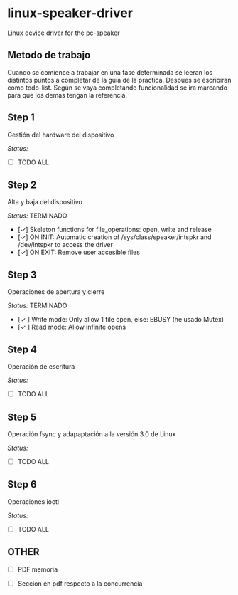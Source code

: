 # linux-speaker-driver
Linux device driver for the pc-speaker

## Metodo de trabajo
Cuando se comience a trabajar en una fase determinada se leeran los distintos puntos a completar de la guia de la practica. Despues se escribiran como todo-list. Según se vaya completando funcionalidad se ira marcando para que los demas tengan la referencia.

## Step 1

Gestión del hardware del dispositivo

*Status:*

- [ ] TODO ALL

## Step 2

Alta y baja del dispositivo

*Status:* TERMINADO

- [✓] Skeleton functions for file_operations: open, write and release 
- [✓] ON INIT: Automatic creation of /sys/class/speaker/intspkr and /dev/intspkr to access the driver
- [✓] ON EXIT: Remove user accesible files

## Step 3

Operaciones de apertura y cierre

*Status:* TERMINADO

- [✓ ] Write mode: Only allow 1 file open, else: EBUSY (he usado Mutex)
- [✓ ] Read mode: Allow infinite opens

## Step 4

Operación de escritura

*Status:*

- [ ] TODO ALL

## Step 5

Operación fsync y adapaptación a la versión 3.0 de Linux

*Status:*

- [ ] TODO ALL

## Step 6

Operaciones ioctl

*Status:*

- [ ] TODO ALL

## OTHER

- [ ] PDF memoria
- [ ] Seccion en pdf respecto a la concurrencia

